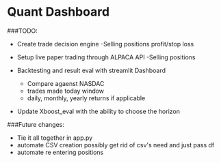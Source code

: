 # Quant Dashboard
###TODO:
- Create trade decision engine
    -Selling positions profit/stop loss
    
- Setup live paper trading through ALPACA API
    -Selling positions 
    
- Backtesting and result eval with streamlit Dashboard
    - Compare agaenst NASDAC 
    - trades made today window
    - daily, monthly, yearly returns if applicable

- Update Xboost_eval with the ability to choose the horizon

###Future changes:
- Tie it all together in app.py
- automate CSV creation possibly get rid of csv's need and just pass df
- automate re entering positions
